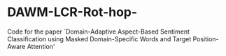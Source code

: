 # DAWM-LCR-Rot-hop-
Code for the paper `Domain-Adaptive Aspect-Based Sentiment Classification using Masked Domain-Specific Words and Target Position-Aware Attention'
